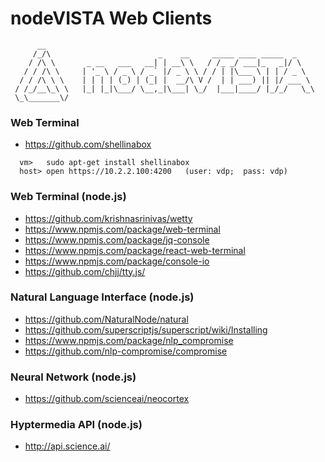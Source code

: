 # nodeVISTA Web Clients

```text
   	  __ 			
	 /_/\		                 _    __     _____ ____ _____  _
    / /\ \		 _ __   ___   __| | __\ \   / /_ _/ ___|_   _|/ \
   / / /\ \		| '_ \ / _ \ / _` |/ _ \ \ / / | |\___ \ | | / _ \
  / / /\ \ \	| | | | (_) | (_| |  __/\ V /  | | ___) || |/ ___ \
 / /_/__\_\ \	|_| |_|\___/ \__,_|\___| \_/  |___|____/ |_/_/   \_\	
 \_\_______\/	

```

### Web Terminal
* https://github.com/shellinabox
```
  vm>   sudo apt-get install shellinabox
  host> open https://10.2.2.100:4200   (user: vdp;  pass: vdp)
```

### Web Terminal (node.js)
* https://github.com/krishnasrinivas/wetty
* https://www.npmjs.com/package/web-terminal
* https://www.npmjs.com/package/jq-console
* https://www.npmjs.com/package/react-web-terminal
* https://www.npmjs.com/package/console-io
* https://github.com/chjj/tty.js/


### Natural Language Interface (node.js)
* https://github.com/NaturalNode/natural
* https://github.com/superscriptjs/superscript/wiki/Installing
* https://www.npmjs.com/package/nlp_compromise
* https://github.com/nlp-compromise/compromise

### Neural Network (node.js)
* https://github.com/scienceai/neocortex

### Hyptermedia API (node.js)
* http://api.science.ai/

